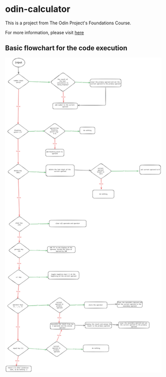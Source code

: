# odin-calculator

This is a project from The Odin Project's Foundations Course.

For more information, please visit [here](https://www.theodinproject.com/lessons/foundations-calculator)

## Basic flowchart for the code execution

![flowchard](./flowchart.png)
